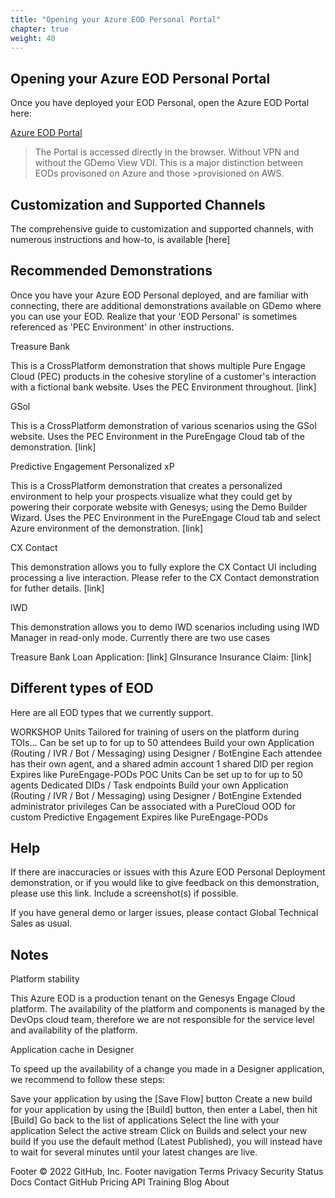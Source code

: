 ```yaml
---
title: "Opening your Azure EOD Personal Portal"
chapter: true
weight: 40
---
```



## Opening your Azure EOD Personal Portal

Once you have deployed your EOD Personal, open the Azure EOD Portal here:

 [Azure EOD Portal](https://portal-1007-westus2.prod001.genesysengage.com/)

>The Portal is accessed directly in the browser. Without VPN and without the GDemo View VDI. This is a major distinction between EODs provisoned on Azure and those >provisioned on AWS. 

## Customization and Supported Channels

The comprehensive guide to customization and supported channels, with numerous instructions and how-to, is available [here]

## Recommended Demonstrations

Once you have your Azure EOD Personal deployed, and are familiar with connecting, there are additional demonstrations available on GDemo where you can use your EOD. Realize that your 'EOD Personal' is sometimes referenced as 'PEC Environment' in other instructions. 

Treasure Bank

This is a CrossPlatform demonstration that shows multiple Pure Engage Cloud (PEC) products in the cohesive storyline of a customer's interaction with a fictional bank website. Uses the PEC Environment throughout. [link]

GSol

This is a CrossPlatform demonstration of various scenarios using the GSol website. Uses the PEC Environment in the PureEngage Cloud tab of the demonstration. [link] 

Predictive Engagement Personalized xP

This is a CrossPlatform demonstration that creates a personalized environment to help your prospects visualize what they could get by powering their corporate website with Genesys; using the Demo Builder Wizard. Uses the PEC Environment in the PureEngage Cloud tab and select Azure environment of the demonstration. [link]

CX Contact

This demonstration allows you to fully explore the CX Contact UI including processing a live interaction. Please refer to the CX Contact demonstration for futher details. [link]

IWD

This demonstration allows you to demo IWD scenarios including using IWD Manager in read-only mode. Currently there are two use cases

Treasure Bank Loan Application: [link]
GInsurance Insurance Claim: [link]

## Different types of EOD

Here are all EOD types that we currently support.

WORKSHOP Units
Tailored for training of users on the platform during TOIs...
Can be set up to for up to 50 attendees
Build your own Application (Routing / IVR / Bot / Messaging) using Designer / BotEngine
Each attendee has their own agent, and a shared admin account
1 shared DID per region
Expires like PureEngage-PODs
POC Units
Can be set up to for up to 50 agents
Dedicated DIDs / Task endpoints
Build your own Application (Routing / IVR / Bot / Messaging) using Designer / BotEngine
Extended administrator privileges
Can be associated with a PureCloud OOD for custom Predictive Engagement
Expires like PureEngage-PODs

## Help

If there are inaccuracies or issues with this Azure EOD Personal Deployment demonstration, or if you would like to give feedback on this demonstration, please use this link. Include a screenshot(s) if possible.

If you have general demo or larger issues,
please contact Global Technical Sales as usual.

## Notes

Platform stability

This Azure EOD is a production tenant on the Genesys Engage Cloud platform.  The availability of the platform and components is managed by the DevOps cloud team, therefore  we are not responsible for the service level and availability of the platform.

Application cache in Designer 

To speed up the availability of a change you made in a Designer application, we recommend to follow these steps:

Save your application by using the [Save Flow] button
Create a new build for your application by using the [Build] button, then enter a Label, then hit [Build]
Go back to the list of applications
Select the line with your application
Select the active stream
Click on Builds and select your new build
If you use the default method (Latest Published), you will instead have to wait for several minutes until your latest changes are live.

Footer
© 2022 GitHub, Inc.
Footer navigation
Terms
Privacy
Security
Status
Docs
Contact GitHub
Pricing
API
Training
Blog
About


